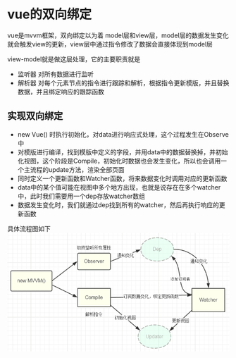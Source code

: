 # vue的双向绑定

vue是mvvm框架，双向绑定以为着 model层和view层，model层的数据发生变化就会触发view的更新，view层中通过指令修改了数据会直接体现到model层

view-model就是做这层处理，它的主要职责就是

- 监听器 对所有数据进行监听
- 解析器 对每个元素节点的指令进行跟踪和解析，根据指令更新模版，并且替换数据，并且绑定响应的跟踪函数

## 实现双向绑定

- new Vue() 时执行初始化，对data进行响应式处理，这个过程发生在Observe中
- 对模版进行编译，找到模版中定义的字段，并用data中的数据替换掉，并初始化视图，这个阶段是Compile，初始化时数据也会发生变化，所以也会调用一个主流程的update方法，渲染全部页面
- 同时定义一个更新函数和Watcher函数，将来数据变化时调用对应的更新函数
- data中的某个值可能在视图中多个地方出现，也就是说存在在多个watcher中，此时我们需要用一个dep存放watcher数组
- 数据发生变化时，我们就通过dep找到所有的watcher，然后再执行响应的更新函数

具体流程图如下
![双向绑定](./双向绑定.png)
